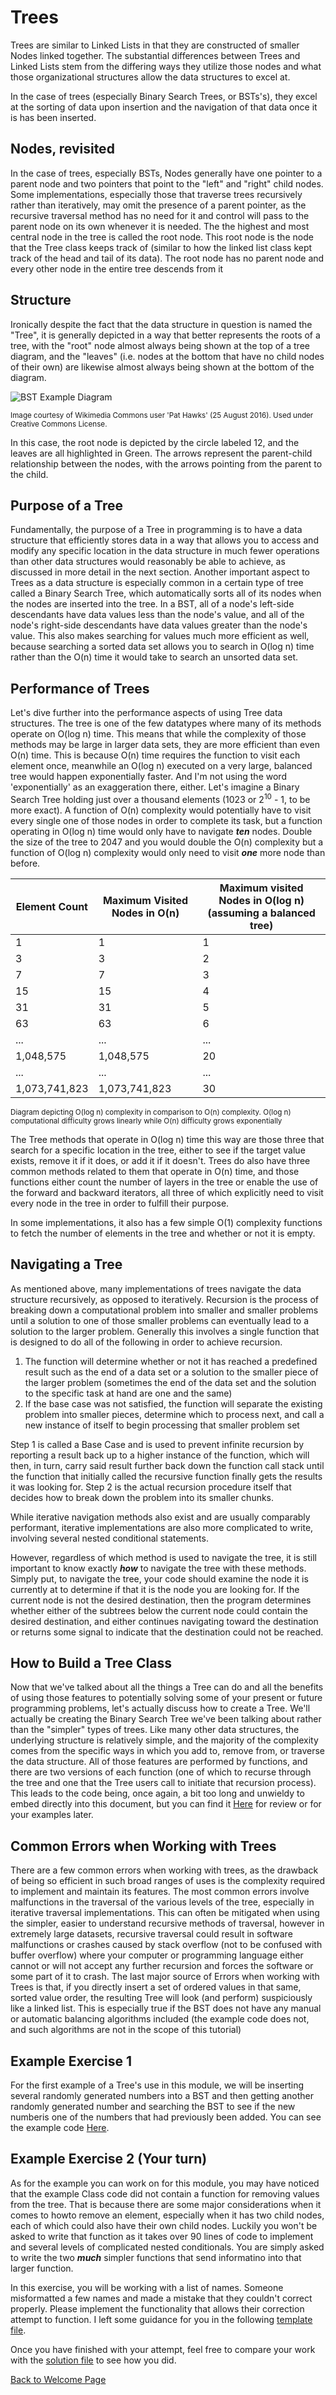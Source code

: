 # Trees
Trees are similar to Linked Lists in that they are constructed of smaller Nodes linked together. The substantial differences between Trees and Linked Lists stem from the differing ways they utilize those nodes and what those organizational structures allow the data structures to excel at.

In the case of trees (especially Binary Search Trees, or BSTs's), they excel at the sorting of data upon insertion and the navigation of that data once it is has been inserted.

## Nodes, revisited
In the case of trees, especially BSTs, Nodes generally have one pointer to a parent node and two pointers that point to the "left" and "right" child nodes. Some implementations, especially those that traverse trees recursively rather than iteratively, may omit the presence of a parent pointer, as the recursive traversal method has no need for it and control will pass to the parent node on its own whenever it is needed. The the highest and most central node in the tree is called the root node. This root node is the node that the Tree class keeps track of (similar to how the linked list class kept track of the head and tail of its data). The root node has no parent node and every other node in the entire tree descends from it

## Structure
Ironically despite the fact that the data structure in question is named the "Tree", it is generally depicted in a way that better represents the roots of a tree, with the "root" node almost always being shown at the top of a tree diagram, and the "leaves" (i.e. nodes at the bottom that have no child nodes of their own) are likewise almost always being shown at the bottom of the diagram.

![BST Example Diagram](images/Binary_Search_Tree_with_Leaves.jpg)

<sub>Image courtesy of Wikimedia Commons user 'Pat Hawks' (25 August 2016). Used under Creative Commons License.</sub>

In this case, the root node is depicted by the circle labeled 12, and the leaves are all highlighted in Green. The arrows represent the parent-child relationship between the nodes, with the arrows pointing from the parent to the child.

## Purpose of a Tree
Fundamentally, the purpose of a Tree in programming is to have a data structure that efficiently stores data in a way that allows you to access and modify any specific location in the data structure in much fewer operations than other data structures would reasonably be able to achieve, as discussed in more detail in the next section. Another important aspect to Trees as a data structure is especially common in a certain type of tree called a Binary Search Tree, which automatically sorts all of its nodes when the nodes are inserted into the tree. In a BST, all of a node's left-side descendants have data values less than the node's value, and all of the node's right-side descendants have data values greater than the node's value. This also makes searching for values much more efficient as well, because searching a sorted data set allows you to search in O(log n) time rather than the O(n) time it would take to search an unsorted data set.

## Performance of Trees
Let's dive further into the performance aspects of using Tree data structures. The tree is one of the few datatypes where many of its methods operate on O(log n) time. This means that while the complexity of those methods may be large in larger data sets, they are more efficient than even O(n) time. This is because O(n) time requires the function to visit each element once, meanwhile an O(log n) executed on a very large, balanced tree would happen exponentially faster. And I'm not using the word 'exponentially' as an exaggeration there, either. Let's imagine a Binary Search Tree holding just over a thousand elements (1023 or 2<sup>10</sup> - 1, to be more exact). A function of O(n) complexity would potentially have to visit every single one of those nodes in order to complete its task, but a function operating in O(log n) time would only have to navigate ***ten*** nodes. Double the size of the tree to 2047 and you would double the O(n) complexity but a function of O(log n) complexity would only need to visit ***one*** more node than before.

Element Count | Maximum Visited Nodes in O(n) | Maximum visited Nodes in O(log n) (assuming a balanced tree)
-|-|-
1|1|1
3|3|2
7|7|3
15|15|4
31|31|5
63|63|6
...|...|...
1,048,575|1,048,575|20
...|...|...
1,073,741,823|1,073,741,823|30

<sub>Diagram depicting O(log n) complexity in comparison to O(n) complexity. O(log n) computational difficulty grows linearly while O(n) difficulty grows exponentially</sub>

The Tree methods that operate in O(log n) time this way are those three that search for a specific location in the tree, either to see if the target value exists, remove it if it does, or add it if it doesn't. Trees do also have three common methods related to them that operate in O(n) time, and those functions either count the number of layers in the tree or enable the use of the forward and backward iterators, all three of which explicitly need to visit every node in the tree in order to fulfill their purpose.

In some implementations, it also has a few simple O(1) complexity functions to fetch the number of elements in the tree and whether or not it is empty.

## Navigating a Tree
As mentioned above, many implementations of trees navigate the data structure recursively, as opposed to iteratively. Recursion is the process of breaking down a computational problem into smaller and smaller problems until a solution to one of those smaller problems can eventually lead to a solution to the larger problem. Generally this involves a single function that is designed to do all of the following in order to achieve recursion.

1. The function will determine whether or not it has reached a predefined result such as the end of a data set or a solution to the smaller piece of the larger problem (sometimes the end of the data set and the solution to the specific task at hand are one and the same)
2. If the base case was not satisfied, the function will separate the existing problem into smaller pieces, determine which to process next, and call a new instance of itself to begin processing that smaller problem set

Step 1 is called a Base Case and is used to prevent infinite recursion by reporting a result back up to a higher instance of the function, which will then, in turn, carry said result further back down the function call stack until the function that initially called the recursive function finally gets the results it was looking for. Step 2 is the actual recursion procedure itself that decides how to break down the problem into its smaller chunks.

While iterative navigation methods also exist and are usually comparably performant, iterative implementations are also more complicated to write, involving several nested conditional statements.

However, regardless of which method is used to navigate the tree, it is still important to know exactly ***how*** to navigate the tree with these methods. Simply put, to navigate the tree, your code should examine the node it is currently at to determine if that it is the node you are looking for. If the current node is not the desired destination, then the program determines whether either of the subtrees below the current node could contain the desired destination, and either continues navigating toward the destination or returns some signal to indicate that the destination could not be reached.

## How to Build a Tree Class
Now that we've talked about all the things a Tree can do and all the benefits of using those features to potentially solving some of your present or future programming problems, let's actually discuss how to create a Tree. We'll actually be creating the Binary Search Tree we've been talking about rather than the "simpler" types of trees. Like many other data structures, the underlying structure is relatively simple, and the majority of the complexity comes from the specific ways in which you add to, remove from, or traverse the data structure. All of those features are performed by functions, and there are two versions of each function (one of which to recurse through the tree and one that the Tree users call to initiate that recursion process). This leads to the code being, once again, a bit too long and unwieldy to embed directly into this document, but you can find it [Here](example_source/3_0_BST.py) for review or for your examples later.

## Common Errors when Working with Trees
There are a few common errors when working with trees, as the drawback of being so efficient in such broad ranges of uses is the complexity required to implement and maintain its features. The most common errors involve malfunctions in the traversal of the various levels of the tree, especially in iterative traversal implementations. This can often be mitigated when using the simpler, easier to understand recursive methods of traversal, however in extremely large datasets, recursive traversal could result in software malfunctions or crashes caused by stack overflow (not to be confused with buffer overflow) where your computer or programming language either cannot or will not accept any further recursion and forces the software or some part of it to crash. The last major source of Errors when working with Trees is that, if you directly insert a set of ordered values in that same, sorted value order, the resulting Tree will look (and perform) suspiciously like a linked list. This is especially true if the BST does not have any manual or automatic balancing algorithms included (the example code does not, and such algorithms are not in the scope of this tutorial)
## Example Exercise 1
For the first example of a Tree's use in this module, we will be inserting several randomly generated numbers into a BST and then getting another randomly generated number and searching the BST to see if the new numberis one of the numbers that had previously been added. You can see the example code [Here](example_source/3_1_BST_RNG.py).
## Example Exercise 2 (Your turn)
As for the example you can work on for this module, you may have noticed that the example Class code did not contain a function for removing values from the tree. That is because there are some major considerations when it comes to howto remove an element, especially when it has two child nodes, each of which could also have their own child nodes. Luckily you won't be asked to write that function as it takes over 90 lines of code to implement and several levels of complicated nested conditionals. You are simply asked to write the two ***much*** simpler functions that send informatino into that larger function.

In this exercise, you will be working with a list of names. Someone misformatted a few names and made a mistake that they couldn't correct properly. Please implement the functionality that allows their correction attempt to function. I left some guidance for you in the following [template file](exercises/3_2_exercise.py).

Once you have finished with your attempt, feel free to compare your work with the [solution file](solutions/3_2_solution.py) to see how you did.

[Back to Welcome Page](0-welcome.md)
